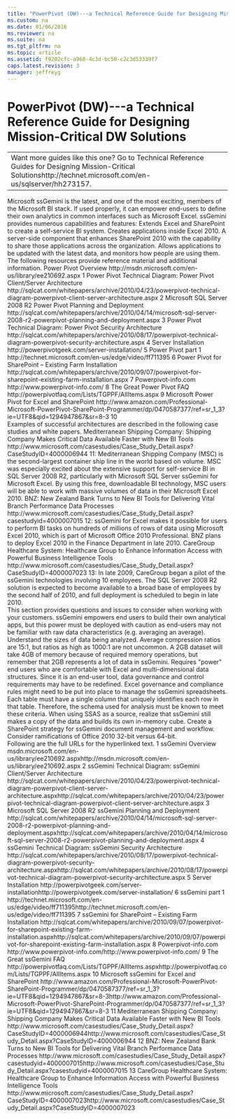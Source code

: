 ```yaml
---
title: "PowerPivot (DW)---a Technical Reference Guide for Designing Mission-Critical DW Solutions"
ms.custom: na
ms.date: 01/06/2016
ms.reviewer: na
ms.suite: na
ms.tgt_pltfrm: na
ms.topic: article
ms.assetid: f9202cfc-a968-4c3d-bc50-c2c3d53339f7
caps.latest.revision: 3
manager: jeffreyg
---
```

# PowerPivot (DW)---a Technical Reference Guide for Designing Mission-Critical DW Solutions
<?xml version="1.0" encoding="utf-8"?>
<developerConceptualDocument xmlns="http://ddue.schemas.microsoft.com/authoring/2003/5" xmlns:xlink="http://www.w3.org/1999/xlink" xmlns:xsi="http://www.w3.org/2001/XMLSchema-instance" xsi:schemaLocation="http://ddue.schemas.microsoft.com/authoring/2003/5 http://clixdevr3.blob.core.windows.net/ddueschema/developer.xsd">
  <summary />
  <introduction>
    <table xmlns:caps="http://schemas.microsoft.com/build/caps/2013/11">
      <tbody>
        <tr>
          <TD>
            <para>
              <embeddedLabel>Want more guides like this one?</embeddedLabel> Go to <externalLink><linkText>Technical Reference Guides for Designing Mission-Critical Solutions</linkText><linkUri>http://technet.microsoft.com/en-us/sqlserver/hh273157</linkUri></externalLink>.</para>
          </TD>
        </tr>
      </tbody>
    </table>
    <para>Microsoft <token>ssGemini</token> is the latest, and one of the most exciting, members of the Microsoft BI stack. If used properly, it can empower end-users to define their own analytics in common interfaces such as Microsoft Excel. </para>
    <para>
      <token>ssGemini</token> provides numerous capabilities and features:</para>
    <list class="bullet">
      <listItem>
        <para>Extends Excel and SharePoint to create a self-service BI system.</para>
      </listItem>
      <listItem>
        <para>Creates applications inside Excel 2010.</para>
      </listItem>
      <listItem>
        <para>A server-side component that enhances SharePoint 2010 with the capability to share those applications across the organization.</para>
      </listItem>
      <listItem>
        <para>Allows applications to be updated with the latest data, and monitors how people are using them.</para>
      </listItem>
    </list>
  </introduction>
  <section>
    <title>Best Practices</title>
    <content>
      <para>The following resources provide reference material and additional information.</para>
      <list class="bullet">
        <listItem>
          <para>
            <externalLink>
              <linkText>Power Pivot Overview</linkText>
              <linkUri>http://msdn.microsoft.com/en-us/library/ee210692.aspx</linkUri>
            </externalLink>
            <superscript>1</superscript>
          </para>
        </listItem>
        <listItem>
          <para>
            <externalLink>
              <linkText>Power Pivot Technical Diagram: Power Pivot Client/Server Architecture</linkText>
              <linkUri>http://sqlcat.com/whitepapers/archive/2010/04/23/powerpivot-technical-diagram-powerpivot-client-server-architecture.aspx</linkUri>
            </externalLink>
            <superscript>2</superscript>
          </para>
        </listItem>
        <listItem>
          <para>
            <externalLink>
              <linkText>Microsoft SQL Server 2008 R2 Power Pivot Planning and Deployment</linkText>
              <linkUri>http://sqlcat.com/whitepapers/archive/2010/04/14/microsoft-sql-server-2008-r2-powerpivot-planning-and-deployment.aspx</linkUri>
            </externalLink>
            <superscript>3</superscript>
          </para>
        </listItem>
        <listItem>
          <para>
            <externalLink>
              <linkText>Power Pivot Technical Diagram: Power Pivot Security Architecture</linkText>
              <linkUri>http://sqlcat.com/whitepapers/archive/2010/08/17/powerpivot-technical-diagram-powerpivot-security-architecture.aspx</linkUri>
            </externalLink>
            <superscript>4</superscript>
          </para>
        </listItem>
        <listItem>
          <para>
            <externalLink>
              <linkText>Server Installation</linkText>
              <linkUri>http://powerpivotgeek.com/server-installation/</linkUri>
            </externalLink>
            <superscript>5</superscript>
          </para>
        </listItem>
        <listItem>
          <para>
            <externalLink>
              <linkText>Power Pivot part 1</linkText>
              <linkUri>http://technet.microsoft.com/en-us/edge/video/ff711395</linkUri>
            </externalLink>
            <superscript>6</superscript>
          </para>
        </listItem>
        <listItem>
          <para>
            <externalLink>
              <linkText>Power Pivot for SharePoint – Existing Farm Installation</linkText>
              <linkUri>http://sqlcat.com/whitepapers/archive/2010/09/07/powerpivot-for-sharepoint-existing-farm-installation.aspx</linkUri>
            </externalLink>
            <superscript>7</superscript>
          </para>
        </listItem>
        <listItem>
          <para>
            <externalLink>
              <linkText>Powerpivot-info.com</linkText>
              <linkUri>http://www.powerpivot-info.com/</linkUri>
            </externalLink>
            <superscript>8</superscript>
          </para>
        </listItem>
        <listItem>
          <para>
            <externalLink>
              <linkText>The Great Power Pivot FAQ</linkText>
              <linkUri>http://powerpivotfaq.com/Lists/TGPPF/AllItems.aspx</linkUri>
            </externalLink>
            <superscript>9</superscript>
          </para>
        </listItem>
        <listItem>
          <para>
            <externalLink>
              <linkText>Microsoft Power Pivot for Excel and SharePoint</linkText>
              <linkUri>http://www.amazon.com/Professional-Microsoft-PowerPivot-SharePoint-Programmer/dp/0470587377/ref=sr_1_3?ie=UTF8&amp;qid=1294947867&amp;sr=8-3</linkUri>
            </externalLink>
            <superscript>10</superscript>
          </para>
        </listItem>
      </list>
    </content>
  </section>
  <section>
    <title>Case Studies and References</title>
    <content>
      <para>Examples of successful architectures are described in the following case studies and white papers.</para>
      <list class="bullet">
        <listItem>
          <para>
            <externalLink>
              <linkText>Mediterranean Shipping Company: Shipping Company Makes Critical Data Available Faster with New BI Tools</linkText>
              <linkUri>http://www.microsoft.com/casestudies/Case_Study_Detail.aspx?CaseStudyID=4000006944</linkUri>
            </externalLink>
            <superscript>11</superscript>: Mediterranean Shipping Company (MSC) is the second-largest container ship line in the world based on volume. MSC was especially excited about the extensive support for self-service BI in SQL Server 2008 R2, particularly with Microsoft SQL Server <token>ssGemini</token> for Microsoft Excel. By using this free, downloadable BI technology, MSC users will be able to work with massive volumes of data in their Microsoft Excel 2010.</para>
        </listItem>
        <listItem>
          <para>
            <externalLink>
              <linkText>BNZ: New Zealand Bank Turns to New BI Tools for Delivering Vital Branch Performance Data Processes</linkText>
              <linkUri>http://www.microsoft.com/casestudies/Case_Study_Detail.aspx?casestudyid=4000007015</linkUri>
            </externalLink>
            <superscript>12</superscript>: <token>ssGemini</token> for Excel makes it possible for users to perform BI tasks on hundreds of millions of rows of data using Microsoft Excel 2010, which is part of Microsoft Office 2010 Professional. BNZ plans to deploy Excel 2010 in the Finance Department in late 2010.</para>
        </listItem>
        <listItem>
          <para>
            <externalLink>
              <linkText>CareGroup Healthcare System: Healthcare Group to Enhance Information Access with Powerful Business Intelligence Tools</linkText>
              <linkUri>http://www.microsoft.com/casestudies/Case_Study_Detail.aspx?CaseStudyID=4000007023</linkUri>
            </externalLink>
            <superscript>13</superscript>: In late 2009, CareGroup began a pilot of the <token>ssGemini</token> technologies involving 10 employees. The SQL Server 2008 R2 solution is expected to become available to a broad base of employees by the second half of 2010, and full deployment is scheduled to begin in late 2010.</para>
        </listItem>
      </list>
    </content>
  </section>
  <section>
    <title>Questions and Considerations</title>
    <content>
      <para>This section provides questions and issues to consider when working with your customers.</para>
      <list class="bullet">
        <listItem>
          <para>
            <token>ssGemini</token> empowers end users to build their own analytical apps, but this power must be deployed with caution as end-users may not be familiar with raw data characteristics (e.g. averaging an average).</para>
        </listItem>
        <listItem>
          <para>Understand the sizes of data being analyzed. Average compression ratios are 15:1, but ratios as high as 1000:1 are not uncommon. A 2GB dataset will take 4GB of memory because of required memory operations, but remember that 2GB represents a lot of data in <token>ssGemini</token>. </para>
        </listItem>
        <listItem>
          <para>Requires "power" end users who are comfortable with Excel and multi-dimensional data structures.</para>
        </listItem>
        <listItem>
          <para>Since it is an end-user tool, data governance and control requirements may have to be redefined.</para>
        </listItem>
        <listItem>
          <para>Excel governance and compliance rules might need to be put into place to manage the <token>ssGemini</token> spreadsheets.</para>
        </listItem>
        <listItem>
          <para>Each table must have a single column that uniquely identifies each row in that table. Therefore, the schema used for analysis must be known to meet these criteria.</para>
        </listItem>
        <listItem>
          <para>When using SSAS as a source, realize that <token>ssGemini</token> still makes a copy of the data and builds its own in-memory cube.</para>
        </listItem>
        <listItem>
          <para>Create a SharePoint strategy for <token>ssGemini</token> document management and workflow.</para>
        </listItem>
        <listItem>
          <para>Consider ramifications of Office 2010 32-bit versus 64-bit.</para>
        </listItem>
      </list>
    </content>
  </section>
  <section>
    <title>Appendix</title>
    <content>
      <para>Following are the full URLs for the hyperlinked text.</para>
      <para>
        <superscript>1</superscript>
        <token>ssGemini</token> Overview  <externalLink><linkText>msdn.microsoft.com/en-us/library/ee210692.aspx</linkText><linkUri>http://msdn.microsoft.com/en-us/library/ee210692.aspx</linkUri></externalLink></para>
      <para>
        <superscript>2</superscript>
        <token>ssGemini</token> Technical Diagram: <token>ssGemini</token> Client/Server Architecture  <externalLink><linkText>http://sqlcat.com/whitepapers/archive/2010/04/23/powerpivot-technical-diagram-powerpivot-client-server-architecture.aspx</linkText><linkUri>http://sqlcat.com/whitepapers/archive/2010/04/23/powerpivot-technical-diagram-powerpivot-client-server-architecture.aspx</linkUri></externalLink></para>
      <para>
        <superscript>3</superscript> Microsoft SQL Server 2008 R2 <token>ssGemini</token> Planning and Deployment <externalLink><linkText>http://sqlcat.com/whitepapers/archive/2010/04/14/microsoft-sql-server-2008-r2-powerpivot-planning-and-deployment.aspx</linkText><linkUri>http://sqlcat.com/whitepapers/archive/2010/04/14/microsoft-sql-server-2008-r2-powerpivot-planning-and-deployment.aspx</linkUri></externalLink></para>
      <para>
        <superscript>4</superscript>
        <token>ssGemini</token> Technical Diagram: <token>ssGemini</token> Security Architecture <externalLink><linkText>http://sqlcat.com/whitepapers/archive/2010/08/17/powerpivot-technical-diagram-powerpivot-security-architecture.aspx</linkText><linkUri>http://sqlcat.com/whitepapers/archive/2010/08/17/powerpivot-technical-diagram-powerpivot-security-architecture.aspx</linkUri></externalLink></para>
      <para>
        <superscript>5</superscript> Server Installation <externalLink><linkText>http://powerpivotgeek.com/server-installation</linkText><linkUri>http://powerpivotgeek.com/server-installation/</linkUri></externalLink></para>
      <para>
        <superscript>6</superscript>
        <token>ssGemini</token> part 1 <externalLink><linkText>http://technet.microsoft.com/en-us/edge/video/ff711395</linkText><linkUri>http://technet.microsoft.com/en-us/edge/video/ff711395</linkUri></externalLink></para>
      <para>
        <superscript>7</superscript>
        <token>ssGemini</token> for SharePoint – Existing Farm Installation <externalLink><linkText>http://sqlcat.com/whitepapers/archive/2010/09/07/powerpivot-for-sharepoint-existing-farm-installation.aspx</linkText><linkUri>http://sqlcat.com/whitepapers/archive/2010/09/07/powerpivot-for-sharepoint-existing-farm-installation.aspx</linkUri></externalLink></para>
      <para>
        <superscript>8</superscript> Powerpivot-info.com  <externalLink><linkText>http://www.powerpivot-info.com/</linkText><linkUri>http://www.powerpivot-info.com/</linkUri></externalLink></para>
      <para>
        <superscript>9</superscript> The Great <token>ssGemini</token> FAQ  <externalLink><linkText>http://powerpivotfaq.com/Lists/TGPPF/AllItems.aspx</linkText><linkUri>http://powerpivotfaq.com/Lists/TGPPF/AllItems.aspx</linkUri></externalLink></para>
      <para>
        <superscript>10</superscript> Microsoft <token>ssGemini</token> for Excel and SharePoint  <externalLink><linkText>http://www.amazon.com/Professional-Microsoft-PowerPivot-SharePoint-Programmer/dp/0470587377/ref=sr_1_3?ie=UTF8&amp;qid=1294947867&amp;sr=8-3</linkText><linkUri>http://www.amazon.com/Professional-Microsoft-PowerPivot-SharePoint-Programmer/dp/0470587377/ref=sr_1_3?ie=UTF8&amp;qid=1294947867&amp;sr=8-3</linkUri></externalLink></para>
      <para>
        <superscript>11</superscript> Mediterranean Shipping Company: Shipping Company Makes Critical Data Available Faster with New BI Tools <externalLink><linkText>http://www.microsoft.com/casestudies/Case_Study_Detail.aspx?CaseStudyID=4000006944</linkText><linkUri>http://www.microsoft.com/casestudies/Case_Study_Detail.aspx?CaseStudyID=4000006944</linkUri></externalLink></para>
      <para>
        <superscript>12</superscript> BNZ: New Zealand Bank Turns to New BI Tools for Delivering Vital Branch Performance Data Processes <externalLink><linkText>http://www.microsoft.com/casestudies/Case_Study_Detail.aspx?casestudyid=4000007015</linkText><linkUri>http://www.microsoft.com/casestudies/Case_Study_Detail.aspx?casestudyid=4000007015</linkUri></externalLink></para>
      <para>
        <superscript>13</superscript> CareGroup Healthcare System: Healthcare Group to Enhance Information Access with Powerful Business Intelligence Tools <externalLink><linkText>http://www.microsoft.com/casestudies/Case_Study_Detail.aspx?CaseStudyID=4000007023</linkText><linkUri>http://www.microsoft.com/casestudies/Case_Study_Detail.aspx?CaseStudyID=4000007023</linkUri></externalLink></para>
    </content>
  </section>
  <relatedTopics />
</developerConceptualDocument>
